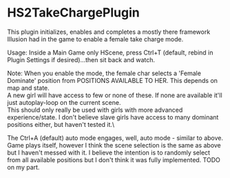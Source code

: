 # HS2TakeChargePlugin

This plugin initializes, enables and completes a mostly there framework Illusion had in the game to enable a female take charge mode.

Usage: Inside a Main Game only HScene, press Ctrl+T (default, rebind in Plugin Settings if desired)...then sit back and watch.

Note: When you enable the mode, the female char selects a 'Female Dominate' position from POSITIONS AVAILABLE TO HER. This depends on map and state.\
A new girl will have access to few or none of these. If none are available it'll just autoplay-loop on the current scene. 
\
This should only really be used with girls with more advanced experience/state. I don't believe slave girls have access to many dominant positions either, but haven't tested it.\

The Ctrl+A (default) auto mode engages, well, auto mode - similar to above. Game plays itself, however I think the scene selection is the same as above but I haven't messed with it. I believe the intention is to randomly select from all available positions but I don't think it was fully implemented. TODO on my part.
